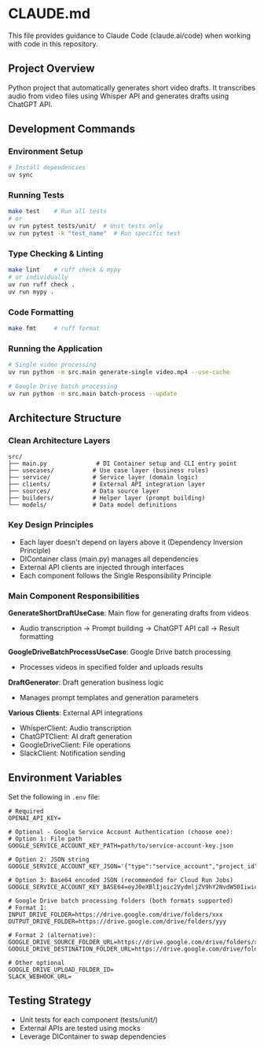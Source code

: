 # CLAUDE.md

This file provides guidance to Claude Code (claude.ai/code) when working with code in this repository.

## Project Overview
Python project that automatically generates short video drafts. It transcribes audio from video files using Whisper API and generates drafts using ChatGPT API.

## Development Commands

### Environment Setup
```bash
# Install dependencies
uv sync
```

### Running Tests
```bash
make test    # Run all tests
# or
uv run pytest tests/unit/  # Unit tests only
uv run pytest -k "test_name"  # Run specific test
```

### Type Checking & Linting
```bash
make lint    # ruff check & mypy
# or individually
uv run ruff check .
uv run mypy .
```

### Code Formatting
```bash
make fmt     # ruff format
```

### Running the Application
```bash
# Single video processing
uv run python -m src.main generate-single video.mp4 --use-cache

# Google Drive batch processing
uv run python -m src.main batch-process --update
```

## Architecture Structure

### Clean Architecture Layers
```
src/
├── main.py              # DI Container setup and CLI entry point
├── usecases/           # Use case layer (business rules)
├── service/            # Service layer (domain logic)
├── clients/            # External API integration layer
├── sources/            # Data source layer
├── builders/           # Helper layer (prompt building)
└── models/             # Data model definitions
```

### Key Design Principles
- Each layer doesn't depend on layers above it (Dependency Inversion Principle)
- DIContainer class (main.py) manages all dependencies
- External API clients are injected through interfaces
- Each component follows the Single Responsibility Principle

### Main Component Responsibilities

**GenerateShortDraftUseCase**: Main flow for generating drafts from videos
- Audio transcription → Prompt building → ChatGPT API call → Result formatting

**GoogleDriveBatchProcessUseCase**: Google Drive batch processing
- Processes videos in specified folder and uploads results

**DraftGenerator**: Draft generation business logic
- Manages prompt templates and generation parameters

**Various Clients**: External API integrations
- WhisperClient: Audio transcription
- ChatGPTClient: AI draft generation
- GoogleDriveClient: File operations
- SlackClient: Notification sending

## Environment Variables
Set the following in `.env` file:
```
# Required
OPENAI_API_KEY=

# Optional - Google Service Account Authentication (choose one):
# Option 1: File path
GOOGLE_SERVICE_ACCOUNT_KEY_PATH=path/to/service-account-key.json

# Option 2: JSON string
GOOGLE_SERVICE_ACCOUNT_KEY_JSON='{"type":"service_account","project_id":"..."}'

# Option 3: Base64 encoded JSON (recommended for Cloud Run Jobs)
GOOGLE_SERVICE_ACCOUNT_KEY_BASE64=eyJ0eXBlIjoic2VydmljZV9hY2NvdW50IiwicHJvamVjdF9pZCI6Li4ufQ==

# Google Drive batch processing folders (both formats supported)
# Format 1:
INPUT_DRIVE_FOLDER=https://drive.google.com/drive/folders/xxx
OUTPUT_DRIVE_FOLDER=https://drive.google.com/drive/folders/yyy

# Format 2 (alternative):
GOOGLE_DRIVE_SOURCE_FOLDER_URL=https://drive.google.com/drive/folders/xxx  
GOOGLE_DRIVE_DESTINATION_FOLDER_URL=https://drive.google.com/drive/folders/yyy

# Other optional
GOOGLE_DRIVE_UPLOAD_FOLDER_ID=
SLACK_WEBHOOK_URL=
```

## Testing Strategy
- Unit tests for each component (tests/unit/)
- External APIs are tested using mocks
- Leverage DIContainer to swap dependencies